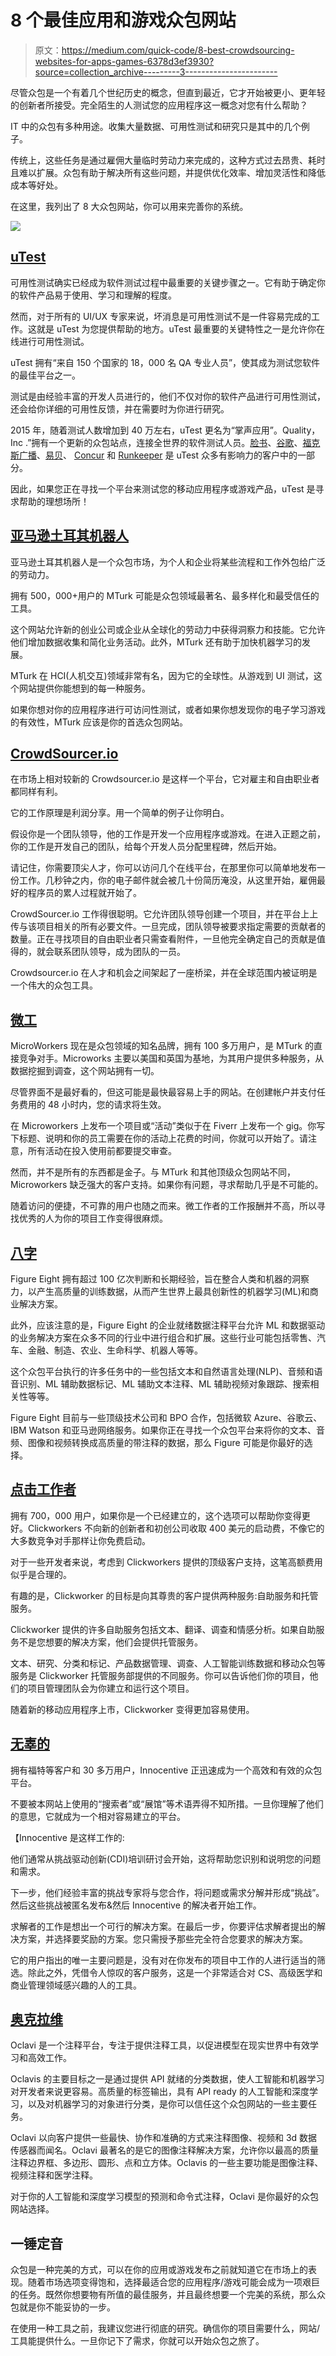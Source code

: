 # 8 个最佳应用和游戏众包网站

> 原文：<https://medium.com/quick-code/8-best-crowdsourcing-websites-for-apps-games-6378d3ef3930?source=collection_archive---------3----------------------->

尽管众包是一个有着几个世纪历史的概念，但直到最近，它才开始被更小、更年轻的创新者所接受。完全陌生的人测试您的应用程序这一概念对您有什么帮助？

IT 中的众包有多种用途。收集大量数据、可用性测试和研究只是其中的几个例子。

传统上，这些任务是通过雇佣大量临时劳动力来完成的，这种方式过去昂贵、耗时且难以扩展。众包有助于解决所有这些问题，并提供优化效率、增加灵活性和降低成本等好处。

在这里，我列出了 8 大众包网站，你可以用来完善你的系统。

![](img/4e6f41c9ef81973bf1088f564a3119a3.png)

## [uTest](https://www.utest.com/)

可用性测试确实已经成为软件测试过程中最重要的关键步骤之一。它有助于确定你的软件产品易于使用、学习和理解的程度。

然而，对于所有的 UI/UX 专家来说，坏消息是可用性测试不是一件容易完成的工作。这就是 uTest 为您提供帮助的地方。uTest 最重要的关键特性之一是允许你在线进行可用性测试。

uTest 拥有“来自 150 个国家的 18，000 名 QA 专业人员”，使其成为测试您软件的最佳平台之一。

测试是由经验丰富的开发人员进行的，他们不仅对你的软件产品进行可用性测试，还会给你详细的可用性反馈，并在需要时为你进行研究。

2015 年，随着测试人数增加到 40 万左右，uTest 更名为“掌声应用”。Quality，Inc .”拥有一个更新的众包站点，连接全世界的软件测试人员。[脸书](https://en.wikipedia.org/wiki/Facebook)、[谷歌](https://en.wikipedia.org/wiki/Google)、[福克斯广播](https://en.wikipedia.org/wiki/Fox_Broadcasting_Company)、[易贝](https://en.wikipedia.org/wiki/EBay)、 [Concur](https://en.wikipedia.org/wiki/Concur_Technologies) 和 [Runkeeper](https://en.wikipedia.org/wiki/Runkeeper) 是 uTest 众多有影响力的客户中的一部分。

因此，如果您正在寻找一个平台来测试您的移动应用程序或游戏产品，uTest 是寻求帮助的理想场所！

## [亚马逊土耳其机器人](https://www.mturk.com/)

亚马逊土耳其机器人是一个众包市场，为个人和企业将某些流程和工作外包给广泛的劳动力。

拥有 500，000+用户的 MTurk 可能是众包领域最著名、最多样化和最受信任的工具。

这个网站允许新的创业公司或企业从全球化的劳动力中获得洞察力和技能。它允许他们增加数据收集和简化业务活动。此外，MTurk 还有助于加快机器学习的发展。

MTurk 在 HCI(人机交互)领域非常有名，因为它的全球性。从游戏到 UI 测试，这个网站提供你能想到的每一种服务。

如果你想对你的应用程序进行可访问性测试，或者如果你想发现你的电子学习游戏的有效性，MTurk 应该是你的首选众包网站。

## [CrowdSourcer.io](https://crowdsourcer.io/)

在市场上相对较新的 Crowdsourcer.io 是这样一个平台，它对雇主和自由职业者都同样有利。

它的工作原理是利润分享。用一个简单的例子让你明白。

假设你是一个团队领导，他的工作是开发一个应用程序或游戏。在进入正题之前，你的工作是开发自己的团队，给每个开发人员分配里程碑，然后开始。

请记住，你需要顶尖人才，你可以访问几个在线平台，在那里你可以简单地发布一份工作。几秒钟之内，你的电子邮件就会被几十份简历淹没，从这里开始，雇佣最好的程序员的累人过程就开始了。

CrowdSourcer.io 工作得很聪明。它允许团队领导创建一个项目，并在平台上上传与该项目相关的所有必要文件。一旦完成，团队领导被要求指定需要的贡献者的数量。正在寻找项目的自由职业者只需查看附件，一旦他完全确定自己的贡献是值得的，就会联系团队领导，成为团队的一员。

Crowdsourcer.io 在人才和机会之间架起了一座桥梁，并在全球范围内被证明是一个伟大的众包工具。

## [微工](https://www.microworkers.com/)

MicroWorkers 现在是众包领域的知名品牌，拥有 100 多万用户，是 MTurk 的直接竞争对手。Microworks 主要以美国和英国为基地，为其用户提供多种服务，从数据挖掘到调查，这个网站拥有一切。

尽管界面不是最好看的，但这可能是最快最容易上手的网站。在创建帐户并支付任务费用的 48 小时内，您的请求将生效。

在 Microworkers 上发布一个项目或“活动”类似于在 Fiverr 上发布一个 gig。你写下标题、说明和你的员工需要在你的活动上花费的时间，你就可以开始了。请注意，所有活动在投入使用前都要提交审查。

然而，并不是所有的东西都是金子。与 MTurk 和其他顶级众包网站不同，Microworkers 缺乏强大的客户支持。如果你有问题，寻求帮助几乎是不可能的。

随着访问的便捷，不可靠的用户也随之而来。微工作者的工作报酬并不高，所以寻找优秀的人为你的项目工作变得很麻烦。

## [八字](https://www.figure-eight.com/)

Figure Eight 拥有超过 100 亿次判断和长期经验，旨在整合人类和机器的洞察力，以产生高质量的训练数据，从而产生世界上最具创新性的机器学习(ML)和商业解决方案。

此外，应该注意的是，Figure Eight 的企业就绪数据注释平台允许 ML 和数据驱动的业务解决方案在众多不同的行业中进行组合和扩展。这些行业可能包括零售、汽车、金融、制造、农业、生命科学、机器人等等。

这个众包平台执行的许多任务中的一些包括文本和自然语言处理(NLP)、音频和语音识别、ML 辅助数据标记、ML 辅助文本注释、ML 辅助视频对象跟踪、搜索相关性等等。

Figure Eight 目前与一些顶级技术公司和 BPO 合作，包括微软 Azure、谷歌云、IBM Watson 和亚马逊网络服务。如果你正在寻找一个众包平台来将你的文本、音频、图像和视频转换成高质量的带注释的数据，那么 Figure 可能是你最好的选择。

## [点击工作者](https://www.clickworker.com/)

拥有 700，000 用户，如果你是一个已经建立的，这个选项可以帮助你变得更好。Clickworkers 不向新的创新者和初创公司收取 400 美元的启动费，不像它的大多数竞争对手那样让你免费启动。

对于一些开发者来说，考虑到 Clickworkers 提供的顶级客户支持，这笔高额费用似乎是合理的。

有趣的是，Clickworker 的目标是向其尊贵的客户提供两种服务:自助服务和托管服务。

Clickworker 提供的许多自助服务包括文本、翻译、调查和情感分析。如果自助服务不是您想要的解决方案，他们会提供托管服务。

文本、研究、分类和标记、产品数据管理、调查、人工智能训练数据和移动众包等服务是 Clickworker 托管服务部提供的不同服务。你可以告诉他们你的项目，他们的项目管理团队会为你建立和运行这个项目。

随着新的移动应用程序上市，Clickworker 变得更加容易使用。

## [无辜的](https://www.innocentive.com/)

拥有福特等客户和 30 多万用户，Innocentive 正迅速成为一个高效和有效的众包平台。

不要被本网站上使用的“搜索者”或“展馆”等术语弄得不知所措。一旦你理解了他们的意思，它就成为一个相对容易建立的平台。

【Innocentive 是这样工作的:

他们通常从挑战驱动创新(CDI)培训研讨会开始，这将帮助您识别和说明您的问题和需求。

下一步，他们经验丰富的挑战专家将与您合作，将问题或需求分解并形成“挑战”。然后这些挑战被匿名发布&然后 Innocentive 的解决者开始工作。

求解者的工作是想出一个可行的解决方案。在最后一步，你要评估求解者提出的解决方案，并选择要奖励的方案。您只需授予那些完全符合您要求的解决方案。

它的用户指出的唯一主要问题是，没有对在你发布的项目中工作的人进行适当的筛选。除此之外，凭借令人惊叹的客户服务，这是一个非常适合对 CS、高级医学和商业管理领域感兴趣的人的工具。

## [奥克拉维](https://oclavi.com/)

Oclavi 是一个注释平台，专注于提供注释工具，以促进模型在现实世界中有效学习和高效工作。

Oclavis 的主要目标之一是通过提供 API 就绪的分类数据，使人工智能和机器学习对开发者来说更容易。高质量的标签输出，具有 API ready 的人工智能和深度学习，以及对机器学习的对象进行分类，是你可以信任这个众包网站的一些主要任务。

Oclavi 以向客户提供一些最快、协作和准确的方式来注释图像、视频和 3d 数据传感器而闻名。Oclavi 最著名的是它的图像注释解决方案，允许你以最高的质量注释边界框、多边形、圆形、点和立方体。Oclavis 的一些主要功能是图像注释、视频注释和医学注释。

对于你的人工智能和深度学习模型的预测和命令式注释，Oclavi 是你最好的众包网站选择。

## 一锤定音

众包是一种完美的方式，可以在你的应用或游戏发布之前就知道它在市场上的表现。随着市场选项变得饱和，选择最适合您的应用程序/游戏可能会成为一项艰巨的任务。既然你想要物有所值的最佳服务，并且最终想要一个完美的系统，那么众包就是你不能妥协的一步。

在使用一种工具之前，我建议您进行彻底的研究。确信你的项目需要什么，网站/工具能提供什么。一旦你记下了需求，你就可以开始众包之旅了。